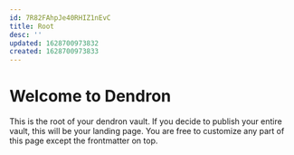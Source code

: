 ```yaml
---
id: 7R82FAhpJe40RHIZ1nEvC
title: Root
desc: ''
updated: 1628700973832
created: 1628700973833
---
```

# Welcome to Dendron

This is the root of your dendron vault. If you decide to publish your entire vault, this will be your landing page. You are free to customize any part of this page except the frontmatter on top. 
